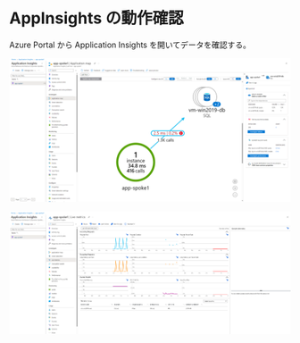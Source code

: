 # AppInsights の動作確認

Azure Portal から Application Insights を開いてデータを確認する。

![picture 1](./images/35560e1a828b83e8aab5d0fd3d6cbaeb19b1c21270e1f3750ea597b607b34c1b.png)  

![picture 2](./images/6f082b81f1bc7d50b8ff58b5cb5e8e0fff6b6228e9be44548c5e9e37180df5fc.png)  
